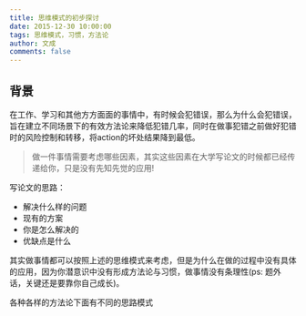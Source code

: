 ```yaml
---
title: 思维模式的初步探讨
date: 2015-12-30 10:00:00
tags: 思维模式，习惯，方法论
author: 文成
comments: false
---
```

## 背景
在工作、学习和其他方方面面的事情中，有时候会犯错误，那么为什么会犯错误，旨在建立不同场景下的有效方法论来降低犯错几率，同时在做事犯错之前做好犯错时的风险控制和转移，将action的坏处结果降到最低。

> 做一件事情需要考虑哪些因素，其实这些因素在大学写论文的时候都已经传递给你，只是没有先知先觉的应用!

写论文的思路：

+ 解决什么样的问题
+ 现有的方案
+ 你是怎么解决的
+ 优缺点是什么

其实做事情都可以按照上述的思维模式来考虑，但是为什么在做的过程中没有具体的应用，因为你潜意识中没有形成方法论与习惯，做事情没有条理性(ps: 题外话，关键还是要靠你自己成长)。
<!--more-->
各种各样的方法论下面有不同的思路模式